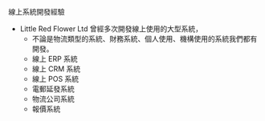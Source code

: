 線上系統開發經驗

- Little Red Flower Ltd 曾經多次開發線上使用的大型系統，
  - 不論是物流類型的系統、財務系統、個人使用、機構使用的系統我們都有開發。
  - 線上 ERP 系統
  - 線上 CRM 系統
  - 線上 POS 系統
  - 電郵延發系統
  - 物流公司系統
  - 報價系統
